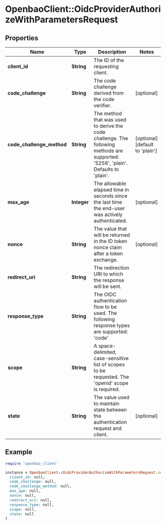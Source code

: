 # OpenbaoClient::OidcProviderAuthorizeWithParametersRequest

## Properties

| Name | Type | Description | Notes |
| ---- | ---- | ----------- | ----- |
| **client_id** | **String** | The ID of the requesting client. |  |
| **code_challenge** | **String** | The code challenge derived from the code verifier. | [optional] |
| **code_challenge_method** | **String** | The method that was used to derive the code challenge. The following methods are supported: &#39;S256&#39;, &#39;plain&#39;. Defaults to &#39;plain&#39;. | [optional][default to &#39;plain&#39;] |
| **max_age** | **Integer** | The allowable elapsed time in seconds since the last time the end-user was actively authenticated. | [optional] |
| **nonce** | **String** | The value that will be returned in the ID token nonce claim after a token exchange. | [optional] |
| **redirect_uri** | **String** | The redirection URI to which the response will be sent. |  |
| **response_type** | **String** | The OIDC authentication flow to be used. The following response types are supported: &#39;code&#39; |  |
| **scope** | **String** | A space-delimited, case-sensitive list of scopes to be requested. The &#39;openid&#39; scope is required. |  |
| **state** | **String** | The value used to maintain state between the authentication request and client. | [optional] |

## Example

```ruby
require 'openbao_client'

instance = OpenbaoClient::OidcProviderAuthorizeWithParametersRequest.new(
  client_id: null,
  code_challenge: null,
  code_challenge_method: null,
  max_age: null,
  nonce: null,
  redirect_uri: null,
  response_type: null,
  scope: null,
  state: null
)
```

